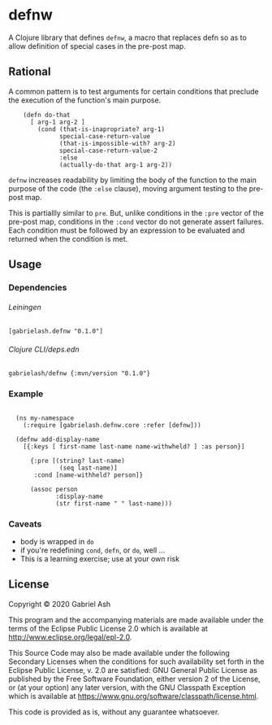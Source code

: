 # defnw

A Clojure library that defines `defnw`, a macro that replaces 
defn so as to allow definition of special cases in the pre-post map.

## Rational 

A common pattern is to test arguments for certain conditions that preclude
the execution of the function's main purpose.

```
    (defn do-that 
      [ arg-1 arg-2 ]
        (cond (that-is-inapropriate? arg-1)
              special-case-return-value
              (that-is-impossible-with? arg-2)
              special-case-return-value-2
              :else 
              (actually-do-that arg-1 arg-2))
```

`defnw` increases readability by limiting the body of the function to
the main purpose of the code (the `:else` clause), moving argument testing
to the pre-post map.

This is partiallly similar to `pre`. But, unlike conditions in the `:pre` 
vector of the pre-post map, conditions in the `:cond` vector do not generate 
assert failures. Each condition must be followed  by an expression to be 
evaluated and returned when the condition is met.


## Usage

### Dependencies

###### Leiningen

`[gabrielash.defnw "0.1.0"]`

###### Clojure CLI/deps.edn

`gabrielash/defnw {:mvn/version "0.1.0"}`


### Example

```

  (ns my-namespace 
    (:require [gabrielash.defnw.core :refer [defnw]))

  (defnw add-display-name
    [{:keys [ first-name last-name name-withwheld? ] :as person}]

      {:pre [(string? last-name)
              (seq last-name)]
       :cond [name-withheld? person]}

      (assoc person
             :display-name
             (str first-name " " last-name)))

```

### Caveats

 * body is wrapped in `do`
 * if you're redefining `cond`, `defn`, or `do`, well ...
 * This is a learning exercise; use at your own risk

## License

Copyright © 2020 Gabriel Ash

This program and the accompanying materials are made available under the
terms of the Eclipse Public License 2.0 which is available at
http://www.eclipse.org/legal/epl-2.0.

This Source Code may also be made available under the following Secondary
Licenses when the conditions for such availability set forth in the Eclipse
Public License, v. 2.0 are satisfied: GNU General Public License as published by
the Free Software Foundation, either version 2 of the License, or (at your
option) any later version, with the GNU Classpath Exception which is available
at https://www.gnu.org/software/classpath/license.html.

This code is provided as is, without any guarantee whatsoever.
